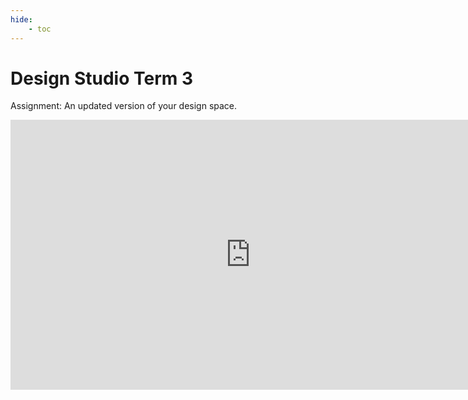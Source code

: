 ```yaml
---
hide:
    - toc
---
```


# Design Studio Term 3

Assignment: An updated version of your design space. 

<iframe width="768" height="432" src="https://miro.com/app/live-embed/uXjVPOilaV8=/?moveToViewport=8720,-1017,7786,4912&embedId=301492584371" frameborder="0" scrolling="no" allow="fullscreen; clipboard-read; clipboard-write" allowfullscreen></iframe>


